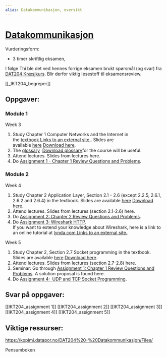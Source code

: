 ```yaml
---
alias: Datakommunikasjon, oversikt
---
```

# [Datakommunikasjon](https://www.uia.no/studieplaner/topic/IKT204-G?year=2022) 

Vurderingsform: 
- 3 timer skriftlig eksamen, 

I følge Thi ble det ved hennes forrige eksamen brukt spørsmål (og svar) fra [DAT204 Kræsjkurs](https://kopimi.datapor.no/DAT204%20-%20Datakommunikasjon/DAT204-Kr%C3%A6sjkurs.pdf). Blir derfor viktig lesestoff til eksamensreview.

[[_IKT204_begreper]]




## Oppgaver:

### Module 1
Week 3
1.  Study Chapter 1 Computer Networks and the Internet in the [textbook Links to an external site.](https://www.akademika.no/computer-networking-global-edition/kurose-james/ross-keith/9781292405469). Slides are available [here](https://uia.instructure.com/courses/12518/files/1963572?wrap=1 "Chapter_1_v8.1.pptx") [Download here](https://uia.instructure.com/courses/12518/files/1963572/download?download_frd=1).
2.  The [glossary](https://uia.instructure.com/courses/12518/files/1965189/download?wrap=1 "Glossary.pdf")  [Download glossary](https://uia.instructure.com/courses/12518/files/1965189/download?download_frd=1)for the course will be useful.
3.  Attend lectures. Slides from lectures here.
4.  Do [Assignment 1 - Chapter 1 Review Questions and Problems](https://uia.instructure.com/courses/12518/assignments/47428 "Assignment 1 - Chapter 1 Review Questions and Problems").

### Module 2
Week 4
1.  Study Chapter 2 Application Layer, Section 2.1 - 2.6 (except 2.2.5, 2.6.1, 2.6.2 and 2.6.4) in the textbook. Slides are available [here](https://uia.instructure.com/courses/12518/files/1963574?wrap=1 "Chapter_2_v8.1.pptx") [Download here](https://uia.instructure.com/courses/12518/files/1963574/download?download_frd=1).
2.  Attend lectures. Slides from lectures (section 2.1-2.6) here.
3.  Do [Assignment 2: Chapter 2 Review Questions and Problems](https://uia.instructure.com/courses/12518/assignments/47429 "Assignment 2: Chapter 2 Review Questions and Problems").
4.  Do [Assignment 3: Wireshark HTTP](https://uia.instructure.com/courses/12518/assignments/47423 "Assignment 3: Wireshark DHCP/HTTP (mandatory)"). [  
    ](https://uia.instructure.com/courses/12518/pages/$CANVAS_OBJECT_REFERENCE$ "Week 1 Assignment |")If you want to extend your knowledge about Wireshark, here is a link to an online tutorial at [lynda.com Links to an external site.](https://www.linkedin.com/learning/wireshark-essential-training/explore-the-wireshark-interface-13892054?autoplay=true&u=57077761).

Week 5
1.  Study Chapter 2, Section 2.7 Socket programming in the textbook. Slides are available [here](https://uia.instructure.com/courses/12518/files/1963574?wrap=1 "Chapter_2_v8.1.pptx") [Download here](https://uia.instructure.com/courses/12518/files/1963574/download?download_frd=1).
2.  Attend lectures. Slides from lectures (section 2.7-2.8) here.
3.  Seminar: Go through [Assignment 1: Chapter 1 Review Questions and Problems](https://uia.instructure.com/courses/12518/assignments/47428 "Assignment 1: Chapter 1 Review Questions and Problems"). A solution proposal is found here.
4.  Do [Assignment 4:  UDP and TCP Socket Programming](https://uia.instructure.com/courses/12518/assignments/47430 "Assignment 4: UDP and TCP Socket Programming").



## Svar på oppgaver:

[[IKT204_assignment 1]]
[[IKT204_assignment 2]]
[[IKT204_assignment 3]]
[[IKT204_assignment 4]]
[[IKT204_assignment 5]]


##

## Viktige ressurser:

https://kopimi.datapor.no/DAT204%20-%20Datakommunikasjon/Files/

Pensumboken